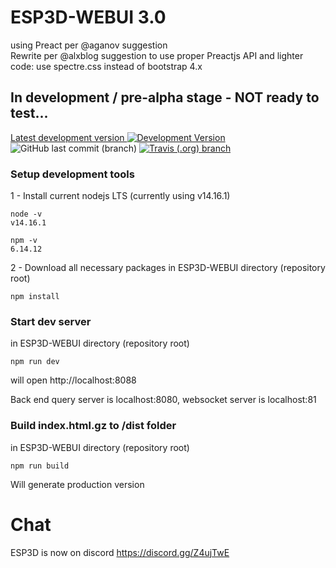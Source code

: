 # ESP3D-WEBUI 3.0

using Preact per @aganov suggestion  
Rewrite per @alxblog suggestion to use proper Preactjs API and lighter code: use spectre.css instead of bootstrap 4.x

## In development / pre-alpha stage - NOT ready to test...

[Latest development version ![Development Version](https://img.shields.io/badge/Devt-v3.0-yellow?style=plastic)](https://github.com/luc-github/ESP3D-WEBUI/tree/3.0-rewrite) ![GitHub last commit (branch)](https://img.shields.io/github/last-commit/luc-github/ESP3D-WEBUI/3.0-rewrite?style=plastic) [![Travis (.org) branch](https://img.shields.io/travis/luc-github/ESP3D-WEBUI/3.0-rewrite?style=plastic)](https://travis-ci.org/github/luc-github/ESP3D-WEBUI)

### Setup development tools

1 - Install current nodejs LTS (currently using v14.16.1)

```
node -v
v14.16.1

npm -v
6.14.12
```

2 - Download all necessary packages in ESP3D-WEBUI directory (repository root)

```
npm install
```

### Start dev server

in ESP3D-WEBUI directory (repository root)

```
npm run dev
```

will open http://localhost:8088

Back end query server is localhost:8080, websocket server is localhost:81

### Build index.html.gz to /dist folder

in ESP3D-WEBUI directory (repository root)

```
npm run build
```

Will generate production version

# Chat

ESP3D is now on discord https://discord.gg/Z4ujTwE
